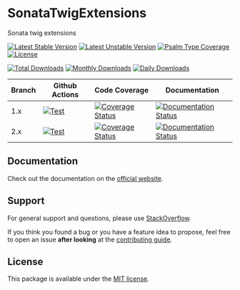 <!--
DO NOT EDIT THIS FILE!

It's auto-generated by sonata-project/dev-kit package.
-->

# SonataTwigExtensions

Sonata twig extensions

[![Latest Stable Version](https://poser.pugx.org/sonata-project/twig-extensions/v/stable)](https://packagist.org/packages/sonata-project/twig-extensions)
[![Latest Unstable Version](https://poser.pugx.org/sonata-project/twig-extensions/v/unstable)](https://packagist.org/packages/sonata-project/twig-extensions)
[![Psalm Type Coverage][shepherd_stable_badge]][shepherd_stable_link]
[![License](https://poser.pugx.org/sonata-project/twig-extensions/license)](https://packagist.org/packages/sonata-project/twig-extensions)

[![Total Downloads](https://poser.pugx.org/sonata-project/twig-extensions/downloads)](https://packagist.org/packages/sonata-project/twig-extensions)
[![Monthly Downloads](https://poser.pugx.org/sonata-project/twig-extensions/d/monthly)](https://packagist.org/packages/sonata-project/twig-extensions)
[![Daily Downloads](https://poser.pugx.org/sonata-project/twig-extensions/d/daily)](https://packagist.org/packages/sonata-project/twig-extensions)

Branch | Github Actions | Code Coverage | Documentation |
------ | -------------- | ------------- | ------------- |
1.x | [![Test][test_stable_badge]][test_stable_link] | [![Coverage Status][coverage_stable_badge]][coverage_stable_link] | [![Documentation Status][documentation_stable_badge]][documentation_stable_link] |
2.x | [![Test][test_unstable_badge]][test_unstable_link] | [![Coverage Status][coverage_unstable_badge]][coverage_unstable_link] | [![Documentation Status][documentation_unstable_badge]][documentation_unstable_link] |

## Documentation

Check out the documentation on the [official website](https://docs.sonata-project.org/projects/twig-extensions).

## Support

For general support and questions, please use [StackOverflow](http://stackoverflow.com/questions/tagged/sonata).

If you think you found a bug or you have a feature idea to propose, feel free to open an issue
**after looking** at the [contributing guide](CONTRIBUTING.md).

## License

This package is available under the [MIT license](LICENSE).

[test_stable_badge]: https://github.com/sonata-project/twig-extensions/workflows/Test/badge.svg?branch=1.x
[test_stable_link]: https://github.com/sonata-project/twig-extensions/actions?query=workflow:test+branch:1.x
[test_unstable_badge]: https://github.com/sonata-project/twig-extensions/workflows/Test/badge.svg?branch=2.x
[test_unstable_link]: https://github.com/sonata-project/twig-extensions/actions?query=workflow:test+branch:2.x

[coverage_stable_badge]: https://codecov.io/gh/sonata-project/twig-extensions/branch/1.x/graph/badge.svg
[coverage_stable_link]: https://codecov.io/gh/sonata-project/twig-extensions/branch/1.x
[coverage_unstable_badge]: https://codecov.io/gh/sonata-project/twig-extensions/branch/2.x/graph/badge.svg
[coverage_unstable_link]: https://codecov.io/gh/sonata-project/twig-extensions/branch/2.x
[shepherd_stable_badge]: https://shepherd.dev/github/sonata-project/twig-extensions/coverage.svg
[shepherd_stable_link]: https://shepherd.dev/github/sonata-project/twig-extensions

[documentation_stable_badge]: https://readthedocs.org/projects/sonata-project-twig-extensions/badge/?version=1.x
[documentation_stable_link]: https://docs.sonata-project.org/projects/twig-extensions/en/1.x/?badge=1.x
[documentation_unstable_badge]: https://readthedocs.org/projects/sonata-project-twig-extensions/badge/?version=2.x
[documentation_unstable_link]: https://docs.sonata-project.org/projects/twig-extensions/en/2.x/?badge=2.x
